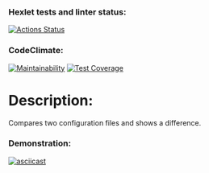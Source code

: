 ### Hexlet tests and linter status:
[![Actions Status](https://github.com/feot/frontend-project-46/workflows/hexlet-check/badge.svg)](https://github.com/feot/frontend-project-46/actions)

### CodeClimate:
[![Maintainability](https://api.codeclimate.com/v1/badges/60a9181dbb52103a5d77/maintainability)](https://codeclimate.com/github/feot/frontend-project-46/maintainability)
[![Test Coverage](https://api.codeclimate.com/v1/badges/60a9181dbb52103a5d77/test_coverage)](https://codeclimate.com/github/feot/frontend-project-46/test_coverage)

# Description:
Compares two configuration files and shows a difference.

### Demonstration:
[![asciicast](https://asciinema.org/a/567592.svg)](https://asciinema.org/a/567592)

